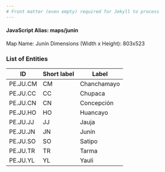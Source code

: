 ```yaml
---
# Front matter (even empty) required for Jekyll to process
---
```


#### JavaScript Alias: maps/junin

Map Name: Junín
Dimensions (Width x Height): 803x523


### List of Entities

ID | Short label | Label
---|---|---|
PE.JU.CM| CM | Chanchamayo
PE.JU.CC| CC | Chupaca
PE.JU.CN| CN | Concepción
PE.JU.HO| HO | Huancayo
PE.JU.JJ| JJ | Jauja
PE.JU.JN| JN | Junín
PE.JU.SO| SO | Satipo
PE.JU.TR| TR | Tarma
PE.JU.YL| YL | Yauli
